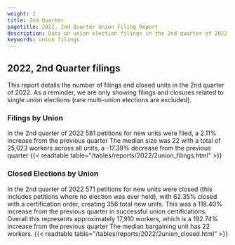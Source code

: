 ```yaml
---
weight: 2
title: 2nd Quarter
pagetitle: 2022, 2nd Quarter Union Filing Report
description: Data on union election filings in the 2nd quarter of 2022
keywords: union filings
---
```


## 2022, 2nd Quarter filings

This report details the number of filings and closed units in the 2nd quarter of 2022. As a reminder, we are only showing filings and closures related to single union elections (rare multi-union elections are excluded).

### Filings by Union
In the 2nd quarter of 2022 581 petitions for new units were filed, a 2.11% increase from the previous quarter The median size was 22 with a total of 25,023 workers across all units, a -17.39% decrease from the previous quarter
{{< readtable table="/tables/reports/2022/2union_filings.html" >}}

### Closed Elections by Union
In the 2nd quarter of 2022 571 petitions for new units were closed (this includes petitions where no election was ever held), with 62.35% closed with a certification order, creating 356 total new units. This was a 118.40% increase from the previous quarter in successful union certifications. Overall this represents approximately 17,910 workers, which is a 192.74% increase from the previous quarter The median bargaining unit has 22 workers.
{{< readtable table="/tables/reports/2022/2union_closed.html" >}}
